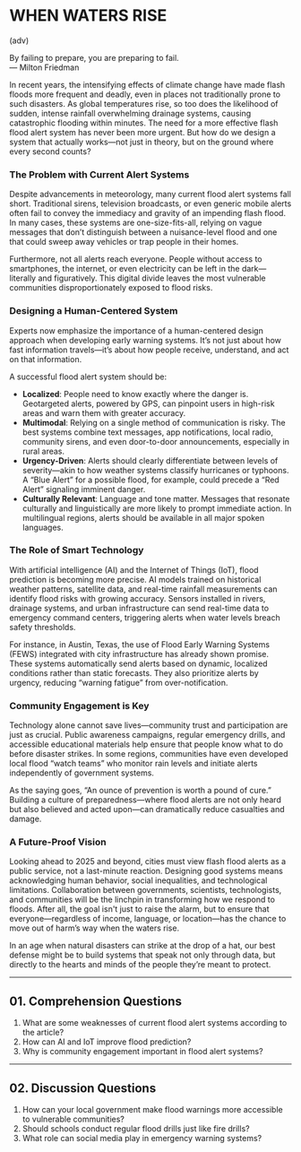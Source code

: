 # WHEN WATERS RISE

(adv)

By failing to prepare, you are preparing to fail.  
— Milton Friedman

In recent years, the intensifying effects of climate change have made flash floods more frequent and deadly, even in places not traditionally prone to such disasters. As global temperatures rise, so too does the likelihood of sudden, intense rainfall overwhelming drainage systems, causing catastrophic flooding within minutes. The need for a more effective flash flood alert system has never been more urgent. But how do we design a system that actually works—not just in theory, but on the ground where every second counts?

### The Problem with Current Alert Systems
Despite advancements in meteorology, many current flood alert systems fall short. Traditional sirens, television broadcasts, or even generic mobile alerts often fail to convey the immediacy and gravity of an impending flash flood. In many cases, these systems are one-size-fits-all, relying on vague messages that don’t distinguish between a nuisance-level flood and one that could sweep away vehicles or trap people in their homes.

Furthermore, not all alerts reach everyone. People without access to smartphones, the internet, or even electricity can be left in the dark—literally and figuratively. This digital divide leaves the most vulnerable communities disproportionately exposed to flood risks.

### Designing a Human-Centered System
Experts now emphasize the importance of a human-centered design approach when developing early warning systems. It’s not just about how fast information travels—it’s about how people receive, understand, and act on that information.

A successful flood alert system should be:
- **Localized**: People need to know exactly where the danger is. Geotargeted alerts, powered by GPS, can pinpoint users in high-risk areas and warn them with greater accuracy.  
- **Multimodal**: Relying on a single method of communication is risky. The best systems combine text messages, app notifications, local radio, community sirens, and even door-to-door announcements, especially in rural areas.  
- **Urgency-Driven**: Alerts should clearly differentiate between levels of severity—akin to how weather systems classify hurricanes or typhoons. A “Blue Alert” for a possible flood, for example, could precede a “Red Alert” signaling imminent danger.  
- **Culturally Relevant**: Language and tone matter. Messages that resonate culturally and linguistically are more likely to prompt immediate action. In multilingual regions, alerts should be available in all major spoken languages.  

### The Role of Smart Technology
With artificial intelligence (AI) and the Internet of Things (IoT), flood prediction is becoming more precise. AI models trained on historical weather patterns, satellite data, and real-time rainfall measurements can identify flood risks with growing accuracy. Sensors installed in rivers, drainage systems, and urban infrastructure can send real-time data to emergency command centers, triggering alerts when water levels breach safety thresholds.

For instance, in Austin, Texas, the use of Flood Early Warning Systems (FEWS) integrated with city infrastructure has already shown promise. These systems automatically send alerts based on dynamic, localized conditions rather than static forecasts. They also prioritize alerts by urgency, reducing “warning fatigue” from over-notification.

### Community Engagement is Key
Technology alone cannot save lives—community trust and participation are just as crucial. Public awareness campaigns, regular emergency drills, and accessible educational materials help ensure that people know what to do before disaster strikes. In some regions, communities have even developed local flood “watch teams” who monitor rain levels and initiate alerts independently of government systems.

As the saying goes, “An ounce of prevention is worth a pound of cure.” Building a culture of preparedness—where flood alerts are not only heard but also believed and acted upon—can dramatically reduce casualties and damage.

### A Future-Proof Vision
Looking ahead to 2025 and beyond, cities must view flash flood alerts as a public service, not a last-minute reaction. Designing good systems means acknowledging human behavior, social inequalities, and technological limitations. Collaboration between governments, scientists, technologists, and communities will be the linchpin in transforming how we respond to floods. After all, the goal isn't just to raise the alarm, but to ensure that everyone—regardless of income, language, or location—has the chance to move out of harm’s way when the waters rise.

In an age when natural disasters can strike at the drop of a hat, our best defense might be to build systems that speak not only through data, but directly to the hearts and minds of the people they’re meant to protect.

---

## 01. Comprehension Questions
1. What are some weaknesses of current flood alert systems according to the article?  
2. How can AI and IoT improve flood prediction?  
3. Why is community engagement important in flood alert systems?  

---

## 02. Discussion Questions
1. How can your local government make flood warnings more accessible to vulnerable communities?  
2. Should schools conduct regular flood drills just like fire drills?  
3. What role can social media play in emergency warning systems?  
